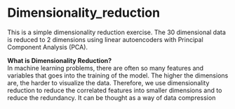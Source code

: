 # Dimensionality_reduction

This is a simple dimensionality reduction exercise. The 30 dimensional data is reduced to 2 dimensions using linear autoencoders with Principal Component Analysis (PCA). 

**What is Dimensionality Reduction?**  
In machine learning problems, there are often so many features and variables that goes into the training of the model. The higher the dimensions are, the harder to visualize the data. Therefore, we use dimensionality reduction to reduce the correlated features into smaller dimensions and to reduce the redundancy. It can be thought as a way of data compression
